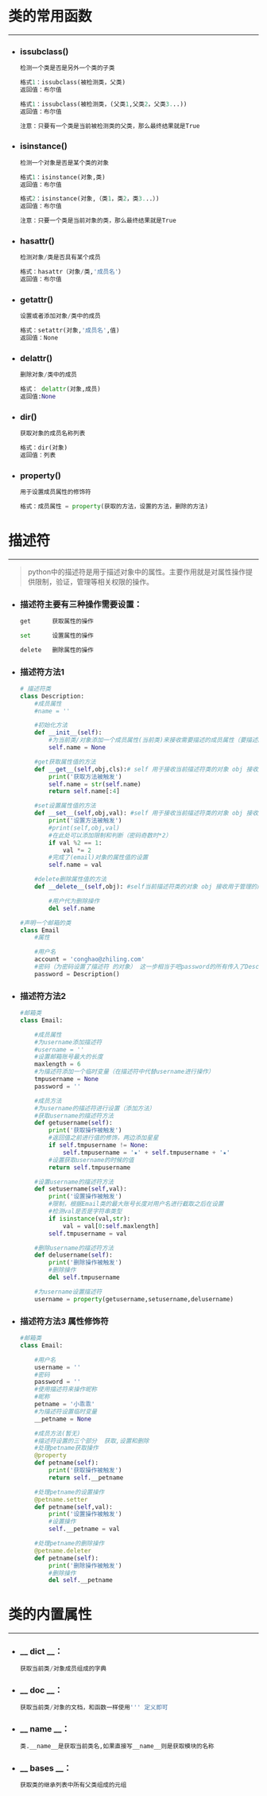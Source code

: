 类的常用函数
===

---

* ### issubclass()
    ```py
    检测一个类是否是另外一个类的子类

    格式1：issubclass(被检测类，父类)
    返回值：布尔值

    格式1：issubclass(被检测类，(父类1,父类2，父类3...))
    返回值：布尔值

    注意：只要有一个类是当前被检测类的父类，那么最终结果就是True
    ```

* ### isinstance()
    ```py
    检测一个对象是否是某个类的对象

    格式1：isinstance(对象,类)
    返回值：布尔值

    格式2：isinstance(对象,（类1，类2，类3...）)
    返回值：布尔值

    注意：只要一个类是当前对象的类，那么最终结果就是True
    ```

* ### hasattr()
    ```py
    检测对象/类是否具有某个成员

    格式：hasattr（对象/类,'成员名'）
    返回值：布尔值
    ```

* ### getattr()
    ```py
    设置或者添加对象/类中的成员

    格式：setattr(对象,'成员名',值)
    返回值：None
    ```

* ### delattr()
    ```py
    删除对象/类中的成员

    格式： delattr(对象,成员)
    返回值:None
    ```

* ### dir()
    ```py
    获取对象的成员名称列表

    格式：dir(对象)
    返回值：列表
    ```

* ### property()
    ```py
    用于设置成员属性的修饰符

    格式：成员属性 = property(获取的方法，设置的方法，删除的方法)
    ```

描述符
===

---

> python中的描述符是用于描述对象中的属性。主要作用就是对属性操作提供限制，验证，管理等相关权限的操作。



* ### 描述符主要有三种操作需要设置：
    ```py
    get      获取属性的操作

    set      设置属性的操作

    delete   删除属性的操作
    ```


* ### 描述符方法1
    ```py
    # 描述符类
    class Description:
        #成员属性
        #name = ''

        #初始化方法
        def __init__(self):
            #为当前类/对象添加一个成员属性(当前类)来接收需要描述的成员属性（要描述的类）此处还没有接收（占位）
            self.name = None

        #get获取属性值的方法
        def __get__(self,obj,cls):# self 用于接收当前描述符类的对象 obj 接收用于管理的成员的对象  cls 用于接收管理成员的类
            print('获取方法被触发')
            self.name = str(self.name)
            return self.name[:4]

        #set设置属性值的方法
        def __set__(self,obj,val): #self 用于接收当前描述符类的对象 obj 接收用于管理的成员的对象 val 设置的值
            print('设置方法被触发')
            #print(self,obj,val)
            #在此处可以添加限制和判断（密码奇数时*2）
            if val %2 == 1:
                val *= 2
            #完成了(email)对象的属性值的设置
            self.name = val

        #delete删除属性值的方法
        def __delete__(self,obj): #self当前描述符类的对象 obj 接收用于管理的成员的对象

            #用户代为删除操作
            del self.name

    #声明一个邮箱的类
    class Email
        #属性

        #用户名
        account = 'conghao@zhiling.com'
        #密码（为密码设置了描述符 的对象） 这一步相当于吧password的所有传入了Description的对象当中
        password = Description()
    ```

* ### 描述符方法2
    ```py
    #邮箱类
    class Email:

        #成员属性
        #为username添加描述符
        #username = ''
        #设置邮箱账号最大的长度
        maxlength = 6
        #为描述符添加一个临时变量（在描述符中代替username进行操作）
        tmpusername = None    
        password = ''

        #成员方法
        #为username的描述符进行设置（添加方法）
        #获取username的描述符方法
        def getusername(self):
            print('获取操作被触发')
            #返回值之前进行值的修饰，两边添加星星
            if self.tmpusername != None:
                self.tmpusername = '★' + self.tmpusername + '★'
            #设置获取username的时候的值
            return self.tmpusername

        #设置username的描述符方法
        def setusername(self,val):
            print('设置操作被触发')
            #限制，根据Email类的最大账号长度对用户名进行截取之后在设置
            #检测val是否是字符串类型
            if isinstance(val,str):
                val = val[0:self.maxlength]
            self.tmpusername = val

        #删除username的描述符方法
        def delusername(self):
            print('删除操作被触发')
            #删除操作
            del self.tmpusername

        #为username设置描述符
        username = property(getusername,setusername,delusername)
    ```

* ### 描述符方法3 属性修饰符
    ```py
    #邮箱类
    class Email:

        #用户名
        username = ''
        #密码
        password = ''
        #使用描述符来操作昵称
        #昵称
        petname = '小乖乖'
        #为描述符设置临时变量
        __petname = None

        #成员方法(暂无)
        #描述符设置的三个部分  获取,设置和删除
        #处理petname获取操作
        @property
        def petname(self):
            print('获取操作被触发')
            return self.__petname

        #处理petname的设置操作
        @petname.setter
        def petname(self,val):
            print('设置操作被触发')
            #设置操作
            self.__petname = val

        #处理petname的删除操作
        @petname.deleter
        def petname(self):
            print('删除操作被触发')
            #删除操作
            del self.__petname
    ```

类的内置属性
===

---


* ### __ dict __：
    ```py
    获取当前类/对象成员组成的字典
    ```

* ### __ doc __：
    ```py
    获取当前类/对象的文档，和函数一样使用''' 定义即可
    ```

* ### __ name __：
    ```py
    类.__name__是获取当前类名,如果直接写__name__则是获取模块的名称
    ```

* ### __ bases __：
    ```py
    获取类的继承列表中所有父类组成的元组
    ```